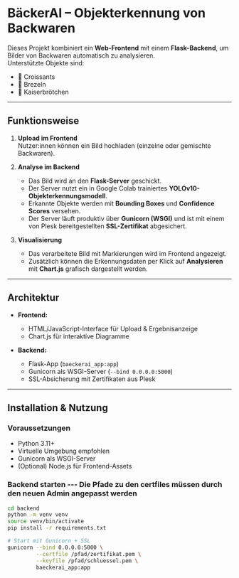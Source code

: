# BäckerAI – Objekterkennung von Backwaren

Dieses Projekt kombiniert ein **Web-Frontend** mit einem **Flask-Backend**, um Bilder von Backwaren automatisch zu analysieren.  
Unterstützte Objekte sind:
- 🥐 Croissants  
- 🥨 Brezeln  
- 🥖 Kaiserbrötchen  

---

## Funktionsweise

1. **Upload im Frontend**  
   Nutzer:innen können ein Bild hochladen (einzelne oder gemischte Backwaren).

2. **Analyse im Backend**  
   - Das Bild wird an den **Flask-Server** geschickt.  
   - Der Server nutzt ein in Google Colab trainiertes **YOLOv10-Objekterkennungsmodell**.  
   - Erkannte Objekte werden mit **Bounding Boxes** und **Confidence Scores** versehen.  
   - Der Server läuft produktiv über **Gunicorn (WSGI)** und ist mit einem von Plesk bereitgestellten **SSL-Zertifikat** abgesichert.

3. **Visualisierung**  
   - Das verarbeitete Bild mit Markierungen wird im Frontend angezeigt.  
   - Zusätzlich können die Erkennungsdaten per Klick auf **Analysieren** mit **Chart.js** grafisch dargestellt werden.

---

## Architektur

- **Frontend:**  
  - HTML/JavaScript-Interface für Upload & Ergebnisanzeige  
  - Chart.js für interaktive Diagramme  

- **Backend:**  
  - Flask-App (`baeckerai_app:app`)  
  - Gunicorn als WSGI-Server (`--bind 0.0.0.0:5000`)  
  - SSL-Absicherung mit Zertifikaten aus Plesk  

---

## Installation & Nutzung

### Voraussetzungen
- Python 3.11+  
- Virtuelle Umgebung empfohlen  
- Gunicorn als WSGI-Server  
- (Optional) Node.js für Frontend-Assets

### Backend starten --- Die Pfade zu den certfiles müssen durch den neuen Admin angepasst werden
```bash
cd backend
python -m venv venv
source venv/bin/activate
pip install -r requirements.txt

# Start mit Gunicorn + SSL
gunicorn --bind 0.0.0.0:5000 \
         --certfile /pfad/zertifikat.pem \
         --keyfile /pfad/schluessel.pem \
         baeckerai_app:app

